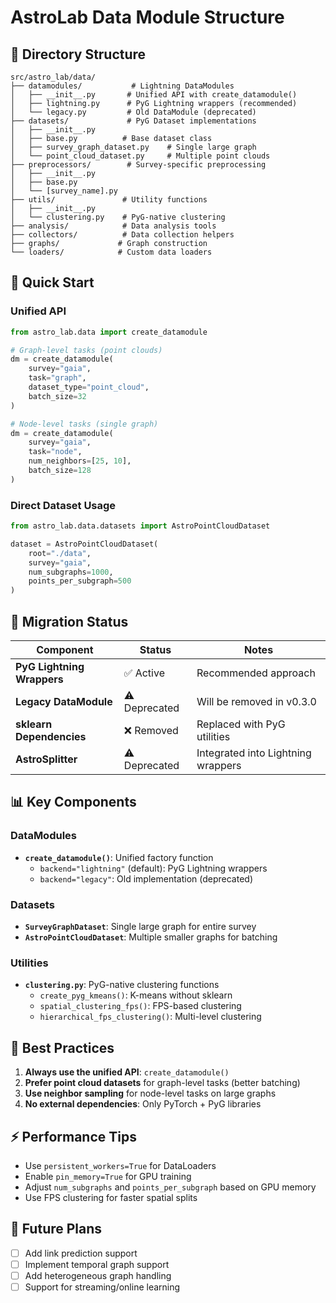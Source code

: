 # AstroLab Data Module Structure

## 📁 Directory Structure

```
src/astro_lab/data/
├── datamodules/           # Lightning DataModules
│   ├── __init__.py       # Unified API with create_datamodule()
│   ├── lightning.py      # PyG Lightning wrappers (recommended)
│   └── legacy.py         # Old DataModule (deprecated)
├── datasets/             # PyG Dataset implementations
│   ├── __init__.py
│   ├── base.py          # Base dataset class
│   ├── survey_graph_dataset.py    # Single large graph
│   └── point_cloud_dataset.py     # Multiple point clouds
├── preprocessors/        # Survey-specific preprocessing
│   ├── __init__.py
│   ├── base.py
│   └── [survey_name].py
├── utils/               # Utility functions
│   ├── __init__.py
│   └── clustering.py    # PyG-native clustering
├── analysis/            # Data analysis tools
├── collectors/          # Data collection helpers
├── graphs/             # Graph construction
└── loaders/            # Custom data loaders
```

## 🚀 Quick Start

### Unified API

```python
from astro_lab.data import create_datamodule

# Graph-level tasks (point clouds)
dm = create_datamodule(
    survey="gaia",
    task="graph",
    dataset_type="point_cloud",
    batch_size=32
)

# Node-level tasks (single graph)
dm = create_datamodule(
    survey="gaia",
    task="node",
    num_neighbors=[25, 10],
    batch_size=128
)
```

### Direct Dataset Usage

```python
from astro_lab.data.datasets import AstroPointCloudDataset

dataset = AstroPointCloudDataset(
    root="./data",
    survey="gaia",
    num_subgraphs=1000,
    points_per_subgraph=500
)
```

## 🔄 Migration Status

| Component | Status | Notes |
|-----------|--------|-------|
| **PyG Lightning Wrappers** | ✅ Active | Recommended approach |
| **Legacy DataModule** | ⚠️ Deprecated | Will be removed in v0.3.0 |
| **sklearn Dependencies** | ❌ Removed | Replaced with PyG utilities |
| **AstroSplitter** | ⚠️ Deprecated | Integrated into Lightning wrappers |

## 📊 Key Components

### DataModules

- **`create_datamodule()`**: Unified factory function
  - `backend="lightning"` (default): PyG Lightning wrappers
  - `backend="legacy"`: Old implementation (deprecated)

### Datasets

- **`SurveyGraphDataset`**: Single large graph for entire survey
- **`AstroPointCloudDataset`**: Multiple smaller graphs for batching

### Utilities

- **`clustering.py`**: PyG-native clustering functions
  - `create_pyg_kmeans()`: K-means without sklearn
  - `spatial_clustering_fps()`: FPS-based clustering
  - `hierarchical_fps_clustering()`: Multi-level clustering

## 🎯 Best Practices

1. **Always use the unified API**: `create_datamodule()`
2. **Prefer point cloud datasets** for graph-level tasks (better batching)
3. **Use neighbor sampling** for node-level tasks on large graphs
4. **No external dependencies**: Only PyTorch + PyG libraries

## ⚡ Performance Tips

- Use `persistent_workers=True` for DataLoaders
- Enable `pin_memory=True` for GPU training
- Adjust `num_subgraphs` and `points_per_subgraph` based on GPU memory
- Use FPS clustering for faster spatial splits

## 🔮 Future Plans

- [ ] Add link prediction support
- [ ] Implement temporal graph support
- [ ] Add heterogeneous graph handling
- [ ] Support for streaming/online learning
